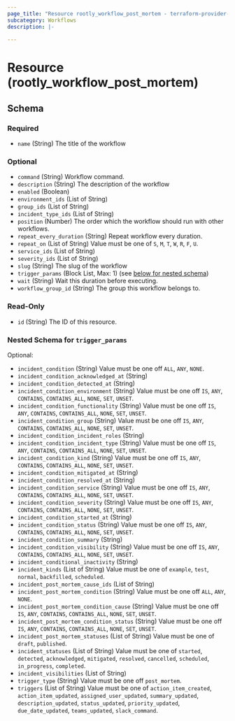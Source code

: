 ```yaml
---
page_title: "Resource rootly_workflow_post_mortem - terraform-provider-rootly"
subcategory: Workflows
description: |-
    
---
```


# Resource (rootly_workflow_post_mortem)



<!-- schema generated by tfplugindocs -->
## Schema

### Required

- `name` (String) The title of the workflow

### Optional

- `command` (String) Workflow command.
- `description` (String) The description of the workflow
- `enabled` (Boolean)
- `environment_ids` (List of String)
- `group_ids` (List of String)
- `incident_type_ids` (List of String)
- `position` (Number) The order which the workflow should run with other workflows.
- `repeat_every_duration` (String) Repeat workflow every duration.
- `repeat_on` (List of String) Value must be one of `S`, `M`, `T`, `W`, `R`, `F`, `U`.
- `service_ids` (List of String)
- `severity_ids` (List of String)
- `slug` (String) The slug of the workflow
- `trigger_params` (Block List, Max: 1) (see [below for nested schema](#nestedblock--trigger_params))
- `wait` (String) Wait this duration before executing.
- `workflow_group_id` (String) The group this workflow belongs to.

### Read-Only

- `id` (String) The ID of this resource.

<a id="nestedblock--trigger_params"></a>
### Nested Schema for `trigger_params`

Optional:

- `incident_condition` (String) Value must be one off `ALL`, `ANY`, `NONE`.
- `incident_condition_acknowledged_at` (String)
- `incident_condition_detected_at` (String)
- `incident_condition_environment` (String) Value must be one off `IS`, `ANY`, `CONTAINS`, `CONTAINS_ALL`, `NONE`, `SET`, `UNSET`.
- `incident_condition_functionality` (String) Value must be one off `IS`, `ANY`, `CONTAINS`, `CONTAINS_ALL`, `NONE`, `SET`, `UNSET`.
- `incident_condition_group` (String) Value must be one off `IS`, `ANY`, `CONTAINS`, `CONTAINS_ALL`, `NONE`, `SET`, `UNSET`.
- `incident_condition_incident_roles` (String)
- `incident_condition_incident_type` (String) Value must be one off `IS`, `ANY`, `CONTAINS`, `CONTAINS_ALL`, `NONE`, `SET`, `UNSET`.
- `incident_condition_kind` (String) Value must be one off `IS`, `ANY`, `CONTAINS`, `CONTAINS_ALL`, `NONE`, `SET`, `UNSET`.
- `incident_condition_mitigated_at` (String)
- `incident_condition_resolved_at` (String)
- `incident_condition_service` (String) Value must be one off `IS`, `ANY`, `CONTAINS`, `CONTAINS_ALL`, `NONE`, `SET`, `UNSET`.
- `incident_condition_severity` (String) Value must be one off `IS`, `ANY`, `CONTAINS`, `CONTAINS_ALL`, `NONE`, `SET`, `UNSET`.
- `incident_condition_started_at` (String)
- `incident_condition_status` (String) Value must be one off `IS`, `ANY`, `CONTAINS`, `CONTAINS_ALL`, `NONE`, `SET`, `UNSET`.
- `incident_condition_summary` (String)
- `incident_condition_visibility` (String) Value must be one off `IS`, `ANY`, `CONTAINS`, `CONTAINS_ALL`, `NONE`, `SET`, `UNSET`.
- `incident_conditional_inactivity` (String)
- `incident_kinds` (List of String) Value must be one of `example`, `test`, `normal`, `backfilled`, `scheduled`.
- `incident_post_mortem_cause_ids` (List of String)
- `incident_post_mortem_condition` (String) Value must be one off `ALL`, `ANY`, `NONE`.
- `incident_post_mortem_condition_cause` (String) Value must be one off `IS`, `ANY`, `CONTAINS`, `CONTAINS_ALL`, `NONE`, `SET`, `UNSET`.
- `incident_post_mortem_condition_status` (String) Value must be one off `IS`, `ANY`, `CONTAINS`, `CONTAINS_ALL`, `NONE`, `SET`, `UNSET`.
- `incident_post_mortem_statuses` (List of String) Value must be one of `draft`, `published`.
- `incident_statuses` (List of String) Value must be one of `started`, `detected`, `acknowledged`, `mitigated`, `resolved`, `cancelled`, `scheduled`, `in_progress`, `completed`.
- `incident_visibilities` (List of String)
- `trigger_type` (String) Value must be one off `post_mortem`.
- `triggers` (List of String) Value must be one of `action_item_created`, `action_item_updated`, `assigned_user_updated`, `summary_updated`, `description_updated`, `status_updated`, `priority_updated`, `due_date_updated`, `teams_updated`, `slack_command`.
